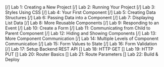 [/] Lab 1: Creating a New Project
[/] Lab 2: Running Your Project
[/] Lab 3: Styles Using CSS
[/] Lab 4: Your First Component
[/] Lab 5: Creating Data Structures
[/] Lab 6: Passing Data into a Component
[/] Lab 7: Displaying List Data
[/] Lab 8: More Reusable Components
[/] Lab 9: Responding to an Event
[/] Lab 10: Create a Form
[/] Lab 11: Communicating from Child to Parent Component
[/] Lab 12: Hiding and Showing Components
[/] Lab 13: More Component Communication
[/] Lab 14: Multiple Levels of Component Communication
[/] Lab 15: Form Values to State
[/] Lab 16: Form Validation
[/] Lab 17: Setup Backend REST API
[] Lab 18: HTTP GET
[] Lab 19: HTTP PUT
[] Lab 20: Router Basics
[] Lab 21: Route Parameters
[] Lab 22: Build & Deploy